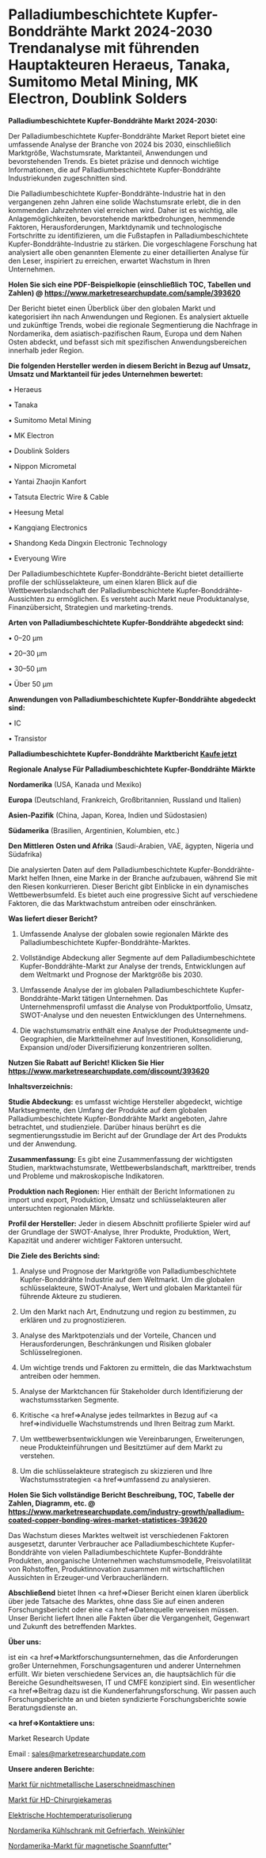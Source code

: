 # Palladiumbeschichtete Kupfer-Bonddrähte Markt 2024-2030 Trendanalyse mit führenden Hauptakteuren Heraeus, Tanaka, Sumitomo Metal Mining, MK Electron, Doublink Solders

<strong>Palladiumbeschichtete Kupfer-Bonddrähte Markt 2024-2030:</strong>

Der Palladiumbeschichtete Kupfer-Bonddrähte Market Report bietet eine umfassende Analyse der Branche von 2024 bis 2030, einschließlich Marktgröße, Wachstumsrate, Marktanteil, Anwendungen und bevorstehenden Trends. Es bietet präzise und dennoch wichtige Informationen, die auf Palladiumbeschichtete Kupfer-Bonddrähte Industriekunden zugeschnitten sind.

Die Palladiumbeschichtete Kupfer-Bonddrähte-Industrie hat in den vergangenen zehn Jahren eine solide Wachstumsrate erlebt, die in den kommenden Jahrzehnten viel erreichen wird. Daher ist es wichtig, alle Anlagemöglichkeiten, bevorstehende marktbedrohungen, hemmende Faktoren, Herausforderungen, Marktdynamik und technologische Fortschritte zu identifizieren, um die Fußstapfen in Palladiumbeschichtete Kupfer-Bonddrähte-Industrie zu stärken. Die vorgeschlagene Forschung hat analysiert alle oben genannten Elemente zu einer detaillierten Analyse für den Leser, inspiriert zu erreichen, erwartet Wachstum in Ihren Unternehmen.

<strong>Holen Sie sich eine PDF-Beispielkopie (einschließlich TOC, Tabellen und Zahlen) @
</strong><strong><a href=https://www.marketresearchupdate.com/sample/393620><strong>https://www.marketresearchupdate.com/sample/393620</u></font></a></strong></strong>

Der Bericht bietet einen Überblick über den globalen Markt und kategorisiert ihn nach Anwendungen und Regionen. Es analysiert aktuelle und zukünftige Trends, wobei die regionale Segmentierung die Nachfrage in Nordamerika, dem asiatisch-pazifischen Raum, Europa und dem Nahen Osten abdeckt, und befasst sich mit spezifischen Anwendungsbereichen innerhalb jeder Region.

<strong>Die folgenden Hersteller werden in diesem Bericht in Bezug auf Umsatz, Umsatz und Marktanteil für jedes Unternehmen bewertet:</strong>

• Heraeus

• Tanaka

• Sumitomo Metal Mining

• MK Electron

• Doublink Solders

• Nippon Micrometal

• Yantai Zhaojin Kanfort

• Tatsuta Electric Wire & Cable

• Heesung Metal

• Kangqiang Electronics

• Shandong Keda Dingxin Electronic Technology

• Everyoung Wire

Der Palladiumbeschichtete Kupfer-Bonddrähte-Bericht bietet detaillierte profile der schlüsselakteure, um einen klaren Blick auf die Wettbewerbslandschaft der Palladiumbeschichtete Kupfer-Bonddrähte-Aussichten zu ermöglichen. Es versteht auch Markt neue Produktanalyse, Finanzübersicht, Strategien und marketing-trends.

<strong>Arten von Palladiumbeschichtete Kupfer-Bonddrähte abgedeckt sind:</strong>

• 0–20 µm

• 20–30 µm

• 30–50 µm

• Über 50 µm

<strong>Anwendungen von Palladiumbeschichtete Kupfer-Bonddrähte abgedeckt sind:</strong>

• IC

• Transistor

<strong>Palladiumbeschichtete Kupfer-Bonddrähte Marktbericht <a href=https://www.marketresearchupdate.com/buynow/393620>Kaufe jetzt</a></strong>

<strong>Regionale Analyse Für Palladiumbeschichtete Kupfer-Bonddrähte Märkte</strong>

<strong>Nordamerika</strong> (USA, Kanada und Mexiko)

<strong>Europa</strong> (Deutschland, Frankreich, Großbritannien, Russland und Italien)

<strong>Asien-Pazifik</strong> (China, Japan, Korea, Indien und Südostasien)

<strong>Südamerika</strong> (Brasilien, Argentinien, Kolumbien, etc.)

<strong>Den Mittleren</strong> <strong>Osten und Afrika</strong> (Saudi-Arabien, VAE, ägypten, Nigeria und Südafrika)

Die analysierten Daten auf dem Palladiumbeschichtete Kupfer-Bonddrähte-Markt helfen Ihnen, eine Marke in der Branche aufzubauen, während Sie mit den Riesen konkurrieren. Dieser Bericht gibt Einblicke in ein dynamisches Wettbewerbsumfeld. Es bietet auch eine progressive Sicht auf verschiedene Faktoren, die das Marktwachstum antreiben oder einschränken.

<strong>Was liefert dieser Bericht?</strong>

1. Umfassende Analyse der globalen sowie regionalen Märkte des Palladiumbeschichtete Kupfer-Bonddrähte-Marktes.

2. Vollständige Abdeckung aller Segmente auf dem Palladiumbeschichtete Kupfer-Bonddrähte-Markt zur Analyse der trends, Entwicklungen auf dem Weltmarkt und Prognose der Marktgröße bis 2030.

3. Umfassende Analyse der im globalen Palladiumbeschichtete Kupfer-Bonddrähte-Markt tätigen Unternehmen. Das Unternehmensprofil umfasst die Analyse von Produktportfolio, Umsatz, SWOT-Analyse und den neuesten Entwicklungen des Unternehmens.

4. Die wachstumsmatrix enthält eine Analyse der Produktsegmente und-Geographien, die Marktteilnehmer auf Investitionen, Konsolidierung, Expansion und/oder Diversifizierung konzentrieren sollten.

<strong>Nutzen Sie Rabatt auf Bericht! Klicken Sie Hier
</strong><strong><a href=https://www.marketresearchupdate.com/discount/393620>https://www.marketresearchupdate.com/discount/393620</b></u></font></strong></a>

<strong>Inhaltsverzeichnis:</strong>

<strong>Studie Abdeckung:</strong> es umfasst wichtige Hersteller abgedeckt, wichtige Marktsegmente, den Umfang der Produkte auf dem globalen Palladiumbeschichtete Kupfer-Bonddrähte Markt angeboten, Jahre betrachtet, und studienziele. Darüber hinaus berührt es die segmentierungsstudie im Bericht auf der Grundlage der Art des Produkts und der Anwendung.

<strong>Zusammenfassung:</strong> Es gibt eine Zusammenfassung der wichtigsten Studien, marktwachstumsrate, Wettbewerbslandschaft, markttreiber, trends und Probleme und makroskopische Indikatoren.

<strong>Produktion nach Regionen:</strong> Hier enthält der Bericht Informationen zu import und export, Produktion, Umsatz und schlüsselakteuren aller untersuchten regionalen Märkte.

<strong>Profil der Hersteller:</strong> Jeder in diesem Abschnitt profilierte Spieler wird auf der Grundlage der SWOT-Analyse, Ihrer Produkte, Produktion, Wert, Kapazität und anderer wichtiger Faktoren untersucht.

<strong>Die Ziele des Berichts sind:</strong>

1) Analyse und Prognose der Marktgröße von Palladiumbeschichtete Kupfer-Bonddrähte Industrie auf dem Weltmarkt.
Um die globalen schlüsselakteure, SWOT-Analyse, Wert und globalen Marktanteil für führende Akteure zu studieren.

2) Um den Markt nach Art, Endnutzung und region zu bestimmen, zu erklären und zu prognostizieren.

3) Analyse des Marktpotenzials und der Vorteile, Chancen und Herausforderungen, Beschränkungen und Risiken globaler Schlüsselregionen.

4) Um wichtige trends und Faktoren zu ermitteln, die das Marktwachstum antreiben oder hemmen.

5) Analyse der Marktchancen für Stakeholder durch Identifizierung der wachstumsstarken Segmente.

6) Kritische <a href=>Analyse</a> jedes teilmarktes in Bezug auf <a href=>individuelle</a> Wachstumstrends und Ihren Beitrag zum Markt.

7) Um wettbewerbsentwicklungen wie Vereinbarungen, Erweiterungen, neue Produkteinführungen und Besitztümer auf dem Markt zu verstehen.

8) Um die schlüsselakteure strategisch zu skizzieren und Ihre Wachstumsstrategien <a href=>umfassend</a> zu analysieren.

<strong>Holen Sie Sich vollständige Bericht Beschreibung, TOC, Tabelle der Zahlen, Diagramm, etc. @ </strong><strong><a href=https://www.marketresearchupdate.com/industry-growth/palladium-coated-copper-bonding-wires-market-statistices-393620>https://www.marketresearchupdate.com/industry-growth/palladium-coated-copper-bonding-wires-market-statistices-393620</a></font></strong>

Das Wachstum dieses Marktes weltweit ist verschiedenen Faktoren ausgesetzt, darunter Verbraucher ace Palladiumbeschichtete Kupfer-Bonddrähte von vielen Palladiumbeschichtete Kupfer-Bonddrähte Produkten, anorganische Unternehmen wachstumsmodelle, Preisvolatilität von Rohstoffen, Produktinnovation zusammen mit wirtschaftlichen Aussichten in Erzeuger-und Verbraucherländern.

<strong>Abschließend</strong> bietet Ihnen <a href=>Dieser</a> Bericht einen klaren überblick über jede Tatsache des Marktes, ohne dass Sie auf einen anderen Forschungsbericht oder eine <a href=>Datenquelle</a> verweisen müssen. Unser Bericht liefert Ihnen alle Fakten über die Vergangenheit, Gegenwart und Zukunft des betreffenden Marktes.

<strong>Über uns:</strong>

 ist ein <a href=>Marktfors</a>chungsunternehmen, das die Anforderungen großer Unternehmen, Forschungsagenturen und anderer Unternehmen erfüllt. Wir bieten verschiedene Services an, die hauptsächlich für die Bereiche Gesundheitswesen, IT und CMFE konzipiert sind. Ein wesentlicher <a href=>Beitrag</a> dazu ist die Kundenerfahrungsforschung. Wir passen auch Forschungsberichte an und bieten syndizierte Forschungsberichte sowie Beratungsdienste an.

<strong><a href=>Kontaktiere uns:</a></strong>

Market Research Update

Email : sales@marketresearchupdate.com

<strong>Unsere anderen Berichte:</strong>

<a href=https://www.linkedin.com/pulse/non-metallic-laser-cutting-machine-market-2023>Markt für nichtmetallische Laserschneidmaschinen</a>

<a href=https://www.linkedin.com/pulse/hd-surgical-camera-market-size-emerging-trends-consumption>Markt für HD-Chirurgiekameras</a>

<a href=https://www.linkedin.com/pulse/high-temperature-electrical-insulating>Elektrische Hochtemperaturisolierung</a>

<a href=https://www.linkedin.com/pulse/north-america-refrigerator-freezer-wine-cooler>Nordamerika Kühlschrank mit Gefrierfach, Weinkühler</a>

<a href=https://www.linkedin.com/pulse/north-america-magnetic-chuck-market-2023-top>Nordamerika-Markt für magnetische Spannfutter</a>"
